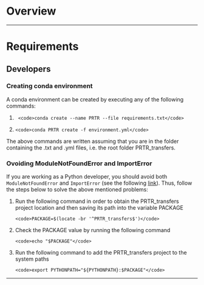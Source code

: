 # Overview

<hr/>

# Requirements

## Developers

### Creating conda environment

A conda environment can be created by executing any of the following commands:

<ol>
  <li>
    
     <code>conda create --name PRTR --file requirements.txt</code>
  </li>
  <li>
    
    <code>conda PRTR create -f environment.yml</code>
  </li>
</ol>

The above commands are written assuming that you are in the folder containing the .txt and .yml files, i.e. the root folder PRTR_transfers. 

### Ovoiding ModuleNotFoundError and ImportError

If you are working as a Python developer, you should avoid both ```ModuleNotFoundError``` and ```ImportError``` (see the following [link](https://towardsdatascience.com/how-to-fix-modulenotfounderror-and-importerror-248ce5b69b1c)). Thus, follow the steps below to solve the above mentioned problems:

<ol>
  <li>
    Run the following command in order to obtain the PRTR_transfers project location and then saving its path into the variable PACKAGE
    
    <code>PACKAGE=$(locate -br '^PRTR_transfers$')</code>
  </li>
  <li>
    Check the PACKAGE value by running the following command
    
    <code>echo "$PACKAGE"</code>
   </li>
   <li>
    Run the following command to add the PRTR_transfers project to the system paths
     
    <code>export PYTHONPATH="${PYTHONPATH}:$PACKAGE"</code>
   </li>
</ol>

<hr/>
